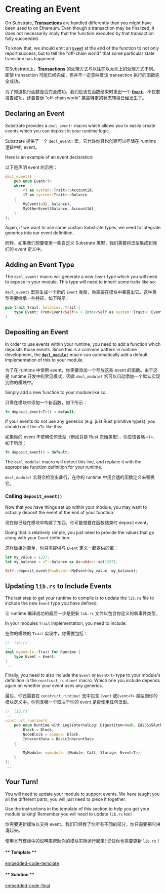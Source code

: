 Creating an Event
===

On Substrate, [**Transactions**](https://substrate.readme.io/docs/glossary#section-transaction) are handled differently than you might have been used to on Ethereum. Even though a transaction may be finalized, it does not necessarily imply that the function executed by that transaction fully succeeded.

To know that, we should emit an [**`Event`**](https://substrate.readme.io/docs/glossary#section-events) at the end of the function to not only report success, but to tell the "off-chain world" that some particular state transition has happened.

在Substrate上，[**Transactions**](https://substrate.readme.io/docs/glossary#section-transaction) 的处理方式与以往在以太坊上的处理方式不同。即使 transaction 可能已经完成，但并不一定意味着该 transaction 执行的函数完全成功。

为了知道执行函数是否完全成功，我们应该在函数结束时发出一个 [**`Event`**](https://substrate.readme.io/docs/glossary#section-events)，不仅要报告成功，还要告诉 “off-chain world” 某些特定的状态转换已经发生了。

## Declaring an Event

Substrate provides a `decl_event!` macro which allows you to easily create events which you can deposit in your runtime logic.

Substrate 提供了一个 `decl_event!` 宏，它允许你轻松创建可以存储在 runtime 逻辑中的 event。

Here is an example of an event declaration:

以下是声明 event 的示例：

```rust
decl_event!(
    pub enum Event<T>
    where
        <T as system::Trait>::AccountId,
        <T as system::Trait>::Balance
    {
        MyEvent(u32, Balance),
        MyOtherEvent(Balance, AccountId),
    }
);
```

Again, if we want to use some custom Substrate types, we need to integrate generics into our event definition.

同样，如果我们想要使用一些自定义 Substrate 类型，我们需要将泛型集成到我们的 event 定义中。

## Adding an Event Type

The `decl_event!` macro will generate a new `Event` type which you will need to expose in your module. This type will need to inherit some traits like so:

`decl_event!` 宏将生成一个新的 `Event` 类型，你需要在模块中暴露出它。这种类型需要继承一些特征，如下所示：

```rust
pub trait Trait: balances::Trait {
    type Event: From<Event<Self>> + Into<<Self as system::Trait>::Event>;
}
```

## Depositing an Event

In order to use events within your runtime, you need to add a function which deposits those events. Since this is a common pattern in runtime development, the [**`decl_module!`**](https://github.com/paritytech/wiki/pull/272) macro can automatically add a default implementation of this to your module.

为了在 runtime 中使用 event，你需要添加一个存放这些 event 的函数。由于这是 runtime 开发中的常见模式，因此 `decl_module!` 宏可以自动添加一个默认实现到你的模块中。

Simply add a new function to your module like so:

只需在模块中添加一个新函数，如下所示：

```rust
fn deposit_event<T>() = default;
```

If your events do not use any generics (e.g. just Rust primitive types), you should omit the `<T>` like this:

如果你的 event 不使用任何泛型（例如只是 Rust 原始类型），你应该省略 `<T>`，如下所示：

```rust
fn deposit_event() = default;
```

The `decl_module!` macro will detect this line, and replace it with the appropriate function definition for your runtime.

`decl_module!` 宏将会检测出此行，在你的 runtime 中用合适的函数定义来替换它。

### Calling `deposit_event()`

Now that you have things set up within your module, you may want to actually deposit the event at the end of your function.

现在你已经在模块中构建了东西，你可能想要在函数结束时 deposit event。

Doing that is relatively simple, you just need to provide the values that go along with your `Event` definition:

这样做相对简单，你只需提供与 `Event` 定义一起提供的值：

```rust
let my_value = 1337;
let my_balance = <T::Balance as As<u64>>::sa(1337);

Self::deposit_event(RawEvent::MyEvent(my_value, my_balance);
```

## Updating `lib.rs` to Include Events

The last step to get your runtime to compile is to update the `lib.rs` file to include the new `Event` type you have defined.

让 runtime 编译成功的最后一步是更新 `lib.rs` 文件以包含你定义的新事件类型。

In your modules `Trait` implementation, you need to include:

在你的模块的 `Trait` 实现中，你需要包括：

```rust
// `lib.rs`
...
impl mymodule::Trait for Runtime {
    type Event = Event;
}
...
```

Finally, you need to also include the `Event` or `Event<T>` type to your module's definition in the `construct_runtime!` macro. Which one you include depends again on whether your event uses any generics.

最后，你还需要在 `construct_runtime!` 宏中包含 `Event` 或`Event<T>` 类型到你的模块定义中。你包含哪一个取决于你的 event 是否使用任何泛型。

```rust
// `lib.rs`
...
construct_runtime!(
    pub enum Runtime with Log(InternalLog: DigestItem<Hash, Ed25519AuthorityId>) where
        Block = Block,
        NodeBlock = opaque::Block,
        InherentData = BasicInherentData
    {
        ...
        MyModule: mymodule::{Module, Call, Storage, Event<T>},
    }
);
...
```

## Your Turn!

You will need to update your module to support events. We have taught you all the different parts, you will just need to piece it together.

Use the instructions in the template of this section to help you get your module talking! Remember you will need to update `lib.rs` too!

你需要更新模块以支持 event。我们已经教了你所有不同的部分，你只需要把它拼凑起来。

使用本节模板中的说明来帮助你的模块实际运行起来! 记住你也需要更新 `lib.rs`！

<!-- tabs:start -->

#### ** Template **

[embedded-code-template](./assets/2.2-template.rs ':include :type=code embed-template')

#### ** Solution **

[embedded-code-final](./assets/2.2-finished-code.rs ':include :type=code embed-final')

<!-- tabs:end -->
